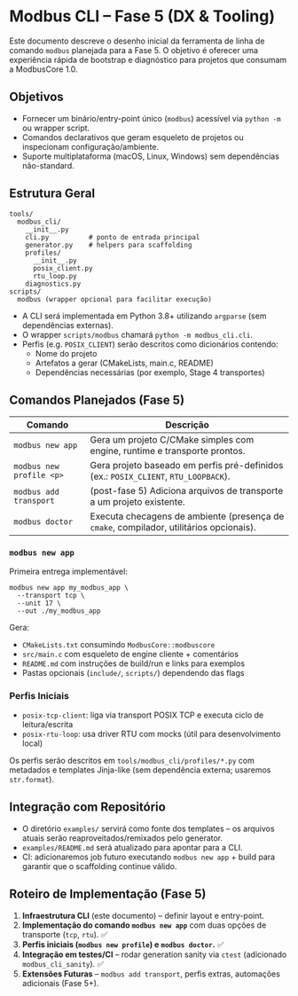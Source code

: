 # Modbus CLI – Fase 5 (DX & Tooling)

Este documento descreve o desenho inicial da ferramenta de linha de comando `modbus`
planejada para a Fase 5. O objetivo é oferecer uma experiência rápida de bootstrap
e diagnóstico para projetos que consumam a ModbusCore 1.0.

## Objetivos

- Fornecer um binário/entry-point único (`modbus`) acessível via `python -m` ou
  wrapper script.
- Comandos declarativos que geram esqueleto de projetos ou inspecionam
  configuração/ambiente.
- Suporte multiplataforma (macOS, Linux, Windows) sem dependências não-standard.

## Estrutura Geral

```
tools/
  modbus_cli/
    __init__.py
    cli.py          # ponto de entrada principal
    generator.py    # helpers para scaffolding
    profiles/
      __init__.py
      posix_client.py
      rtu_loop.py
    diagnostics.py
scripts/
  modbus (wrapper opcional para facilitar execução)
```

- A CLI será implementada em Python 3.8+ utilizando `argparse` (sem dependências
  externas).
- O wrapper `scripts/modbus` chamará `python -m modbus_cli.cli`.
- Perfis (e.g. `POSIX_CLIENT`) serão descritos como dicionários contendo:
  - Nome do projeto
  - Artefatos a gerar (CMakeLists, main.c, README)
  - Dependências necessárias (por exemplo, Stage 4 transportes)

## Comandos Planejados (Fase 5)

| Comando                  | Descrição                                                                                         |
|--------------------------|---------------------------------------------------------------------------------------------------|
| `modbus new app`         | Gera um projeto C/CMake simples com engine, runtime e transporte prontos.                         |
| `modbus new profile <p>` | Gera projeto baseado em perfis pré-definidos (ex.: `POSIX_CLIENT`, `RTU_LOOPBACK`).                |
| `modbus add transport`   | (post-fase 5) Adiciona arquivos de transporte a um projeto existente.                              |
| `modbus doctor`          | Executa checagens de ambiente (presença de `cmake`, compilador, utilitários opcionais).            |

### `modbus new app`

Primeira entrega implementável:

```
modbus new app my_modbus_app \
  --transport tcp \
  --unit 17 \
  --out ./my_modbus_app
```

Gera:

- `CMakeLists.txt` consumindo `ModbusCore::modbuscore`
- `src/main.c` com esqueleto de engine cliente + comentários
- `README.md` com instruções de build/run e links para exemplos
- Pastas opcionais (`include/`, `scripts/`) dependendo das flags

### Perfis Iniciais

- `posix-tcp-client`: liga via transport POSIX TCP e executa ciclo de leitura/escrita
- `posix-rtu-loop`: usa driver RTU com mocks (útil para desenvolvimento local)

Os perfis serão descritos em `tools/modbus_cli/profiles/*.py` com metadados
e templates Jinja-like (sem dependência externa; usaremos `str.format`).

## Integração com Repositório

- O diretório `examples/` servirá como fonte dos templates – os arquivos atuais
  serão reaproveitados/remixados pelo generator.
- `examples/README.md` será atualizado para apontar para a CLI.
- CI: adicionaremos job futuro executando `modbus new app` + build para garantir
  que o scaffolding continue válido.

## Roteiro de Implementação (Fase 5)

1. **Infraestrutura CLI** (este documento) – definir layout e entry-point.
2. **Implementação do comando `modbus new app`** com duas opções de transporte (`tcp`, `rtu`). ✅
3. **Perfis iniciais (`modbus new profile`) e `modbus doctor`.** ✅
4. **Integração em testes/CI** – rodar generation sanity via `ctest` (adicionado `modbus_cli_sanity`). ✅
5. **Extensões Futuras** – `modbus add transport`, perfis extras, automações adicionais (Fase 5+).
